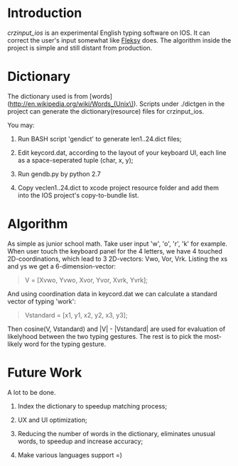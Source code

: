 Introduction
===
<em>crzinput_ios</em> is an experimental English typing software on IOS. It can correct the user's input somewhat like [Fleksy](https://www.fleksy.com) does. The algorithm inside the project is simple and still distant from production. 

Dictionary
===
The dictionary used is from [words](http://en.wikipedia.org/wiki/Words_(Unix\)). Scripts under ./dictgen in the project can generate the dictionary(resource) files for crzinput_ios. 

You may:

1. Run BASH script 'gendict' to generate len1..24.dict files;

2. Edit keycord.dat, according to the layout of your keyboard UI, each line as a space-seperated tuple (char, x, y);

3. Run gendb.py by python 2.7

4. Copy veclen1..24.dict to xcode project resource folder and add them into the IOS project's copy-to-bundle list. 

Algorithm
===
As simple as junior school math. Take user input 'w', 'o', 'r', 'k' for example. When user touch the keyboard panel for the 4 letters, we have 4 touched 2D-coordinations, which lead to 3 2D-vectors: Vwo, Vor, Vrk. Listing the xs and ys we get a 6-dimension-vector:

> V = [Xvwo, Yvwo, Xvor, Yvor, Xvrk, Yvrk]; 

And using coordination data in keycord.dat we can calculate a standard vector of typing 'work':

> Vstandard = [x1, y1, x2, y2, x3, y3];

Then cosine(V, Vstandard) and |V| - |Vstandard| are used for evaluation of likelyhood between the two typing gestures. The rest is to pick the most-likely word for the typing gesture. 

Future Work
===
A lot to be done.

1. Index the dictionary to speedup matching process;

2. UX and UI optimization;

3. Reducing the number of words in the dictionary, eliminates unusual words, to speedup and increase accuracy;

4. Make various languages support =)
